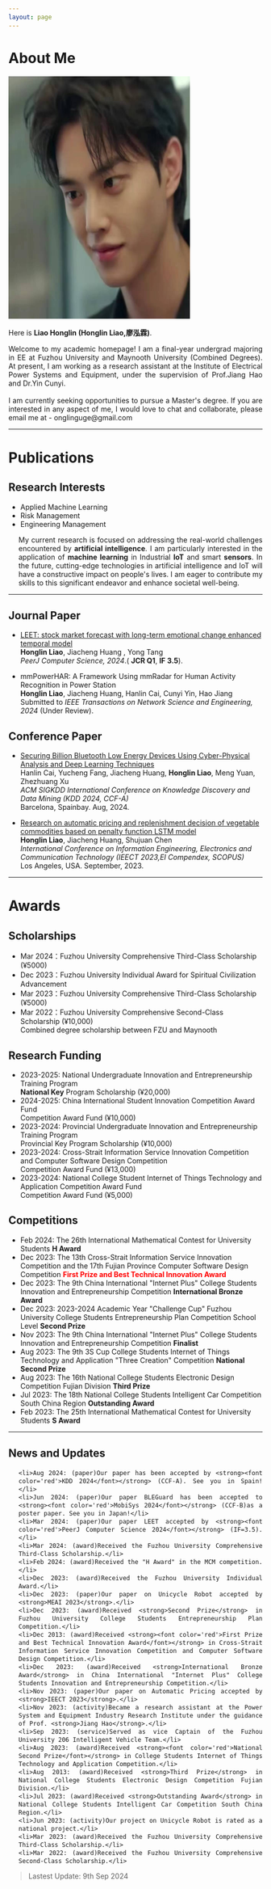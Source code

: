 ```yaml
---
layout: page
---
```


<style>
    .timeline {
        text-align: justify;
        text-justify: inter-word;
        list-style-type: disc;
        padding-left: 20px; /* 稍微调整一下缩进 */
    }
</style>

# About Me

<img src="/images/Songjiang.jpg" class="floatpic" width="360" height="480">

Here is **Liao Honglin (Honglin Liao,廖泓霖)**.

<style>
    .justify-text {
        text-align: justify;
    }
</style>

<div class="justify-text">
    Welcome to my academic homepage! I am a final-year undergrad majoring in EE at Fuzhou University and Maynooth University (Combined Degrees). At present, I am working as a research assistant at the Institute of Electrical Power Systems and Equipment, under the supervision of Prof.Jiang Hao and Dr.Yin Cunyi.
    <br><br>
    I am currently seeking opportunities to pursue a Master's degree. If you are interested in any aspect of me, I would love to chat and collaborate, please email me at - onglinguge@gmail.com
</div>

---
# Publications
## Research Interests

- Applied Machine Learning
- Risk Management
- Engineering Management

<ul class="timeline">

My current research is focused on addressing the real-world challenges encountered by <strong>artificial intelligence</strong>. I am particularly interested in the application of <strong>machine learning</strong> in Industrial <strong>IoT</strong> and smart <strong>sensors</strong>. In the future, cutting-edge technologies in artificial intelligence and IoT will have a constructive impact on people's lives. I am eager to contribute my skills to this significant endeavor and enhance societal well-being.

</ul>

---

## Journal Paper

- [LEET: stock market forecast with long-term emotional change enhanced temporal model](https://doi.org/10.7717/peerj-cs.1969)
<br> **Honglin Liao**, Jiacheng Huang , Yong Tang
<br> *PeerJ Computer Science, 2024*.( **JCR Q1**, **IF 3.5**).

- mmPowerHAR: A Framework Using mmRadar for Human Activity Recognition in Power Station 
<br> **Honglin Liao**, Jiacheng Huang, Hanlin Cai, Cunyi Yin, Hao Jiang
<br> Submitted to *IEEE Transactions on Network Science and Engineering, 2024* (Under Review).

## Conference Paper

- [Securing Billion Bluetooth Low Energy Devices Using Cyber-Physical Analysis and Deep Learning Techniques](https://kdd2024.kdd.org/undergraduate-consortium/)
<br> Hanlin Cai, Yucheng Fang, Jiacheng Huang, **Honglin Liao**, Meng Yuan, Zhezhuang Xu 
<br> *ACM SIGKDD International Conference on Knowledge Discovery and Data Mining (KDD 2024, CCF-A)* 
<br> Barcelona, Spainbay. Aug, 2024.

- [Research on automatic pricing and replenishment decision of vegetable commodities based on penalty function LSTM model](https://ieeexplore.ieee.org/document/10442643)
<br> **Honglin Liao**, Jiacheng Huang, Shujuan Chen
<br> *International Conference on Information Engineering, Electronics and Communication Technology (IEECT 2023,EI Compendex, SCOPUS)*
<br> Los Angeles, USA. September, 2023.

---
# Awards
## Scholarships

- Mar 2024：Fuzhou University Comprehensive Third-Class Scholarship (¥5000)
- Dec 2023：Fuzhou University Individual Award for Spiritual Civilization Advancement
- Mar 2023：Fuzhou University Comprehensive Third-Class Scholarship (¥5000)
- Mar 2022：Fuzhou University Comprehensive Second-Class Scholarship (¥10,000)
<br> Combined degree scholarship between FZU and Maynooth


## Research Funding

- 2023-2025: National Undergraduate Innovation and Entrepreneurship Training Program<br>**National Key** Program Scholarship (¥20,000)
- 2024-2025: China International Student Innovation Competition Award Fund<br>Competition Award Fund (¥10,000)
- 2023-2024: Provincial Undergraduate Innovation and Entrepreneurship Training Program<br>Provincial Key Program Scholarship (¥10,000)
- 2023-2024: Cross-Strait Information Service Innovation Competition and Computer Software Design Competition<br>Competition Award Fund (¥13,000)
- 2023-2024: National College Student Internet of Things Technology and Application Competition Award Fund<br>Competition Award Fund (¥5,000)


## Competitions

- Feb 2024: The 26th International Mathematical Contest for University Students **H Award**
- Dec 2023: The 13th Cross-Strait Information Service Innovation Competition and the 17th Fujian Province Computer Software Design Competition <strong><font color='red'>First Prize and Best Technical Innovation Award</font></strong>
- Dec 2023: The 9th China International "Internet Plus" College Students Innovation and Entrepreneurship Competition **International Bronze Award**
- Dec 2023: 2023-2024 Academic Year "Challenge Cup" Fuzhou University College Students Entrepreneurship Plan Competition School Level **Second Prize**
- Nov 2023: The 9th China International "Internet Plus" College Students Innovation and Entrepreneurship Competition **Finalist**
- Aug 2023: The 9th 3S Cup College Students Internet of Things Technology and Application "Three Creation" Competition **National Second Prize**
- Aug 2023: The 16th National College Students Electronic Design Competition Fujian Division **Third Prize**
- Jul 2023: The 18th National College Students Intelligent Car Competition South China Region **Outstanding Award**
- Feb 2023: The 25th International Mathematical Contest for University Students **S Award**
---

## News and Updates

<ul class="timeline">

    <li>Aug 2024: (paper)Our paper has been accepted by <strong><font color='red'>KDD 2024</font></strong> (CCF-A). See you in Spain!</li>
    <li>Jun 2024: (paper)Our paper BLEGuard has been accepted to <strong><font color='red'>MobiSys 2024</font></strong> (CCF-B)as a poster paper. See you in Japan!</li>
    <li>Mar 2024: (paper)Our paper LEET accepted by <strong><font color='red'>PeerJ Computer Science 2024</font></strong> (IF=3.5).</li>
    <li>Mar 2024: (award)Received the Fuzhou University Comprehensive Third-Class Scholarship.</li>
    <li>Feb 2024: (award)Received the "H Award" in the MCM competition.</li>
    <li>Dec 2023: (award)Received the Fuzhou University Individual Award.</li>
    <li>Dec 2023: (paper)Our paper on Unicycle Robot accepted by <strong>MEAI 2023</strong>.</li>
    <li>Dec 2023: (award)Received <strong>Second Prize</strong> in Fuzhou University College Students Entrepreneurship Plan Competition.</li>
    <li>Dec 2013: (award)Received <strong><font color='red'>First Prize and Best Technical Innovation Award</font></strong> in Cross-Strait Information Service Innovation Competition and Computer Software Design Competition.</li>
    <li>Dec 2023: (award)Received <strong>International Bronze Award</strong> in China International "Internet Plus" College Students Innovation and Entrepreneurship Competition.</li>
    <li>Nov 2023: (paper)Our paper on Automatic Pricing accepted by <strong>IEECT 2023</strong>.</li>
    <li>Nov 2023: (activity)Became a research assistant at the Power System and Equipment Industry Research Institute under the guidance of Prof. <strong>Jiang Hao</strong>.</li>
    <li>Sep 2023: (service)Served as vice Captain of the Fuzhou University 206 Intelligent Vehicle Team.</li>
    <li>Aug 2023: (award)Received <strong><font color='red'>National Second Prize</font></strong> in College Students Internet of Things Technology and Application Competition.</li>
    <li>Aug 2013: (award)Received <strong>Third Prize</strong> in National College Students Electronic Design Competition Fujian Division.</li>
    <li>Jul 2023: (award)Received <strong>Outstanding Award</strong> in National College Students Intelligent Car Competition South China Region.</li>
    <li>Jun 2023: (activity)Our project on Unicycle Robot is rated as a national project.</li>
    <li>Mar 2023: (award)Received the Fuzhou University Comprehensive Third-Class Scholarship.</li>
    <li>Mar 2022: (award)Received the Fuzhou University Comprehensive Second-Class Scholarship.</li>

</ul>

> Lastest Update: 9th Sep 2024 
